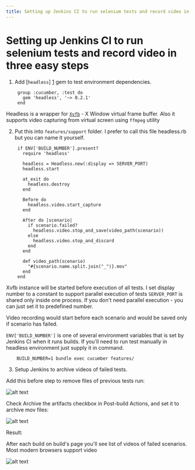 ```yaml
---
title: Setting up Jenkins CI to run selenium tests and record video in three easy steps
---
```


# Setting up Jenkins CI to run selenium tests and record video in three easy steps #

1. Add [`headless`] [1] gem to test environment dependencies.

        group :cucumber, :test do
          gem 'headless', '~> 0.2.1'
        end

  Headless is a wrapper for [`Xvfb`][2] - X Window virtual frame buffer. Also it supports video capturing from virtual screen using `ffmpeg` utility

2. Put this into `features/support` folder. I prefer to call this file headless.rb but you can name it yourself.

        if ENV['BUILD_NUMBER'].present?
          require 'headless'

          headless = Headless.new(:display => SERVER_PORT)
          headless.start

          at_exit do
            headless.destroy
          end

          Before do
            headless.video.start_capture
          end

          After do |scenario|
            if scenario.failed?
              headless.video.stop_and_save(video_path(scenario))
            else
              headless.video.stop_and_discard
            end
          end

          def video_path(scenario)
            "#{scenario.name.split.join("_")}.mov"
          end
        end

  Xvfb instance will be started before execution of all tests. I set display number to a constant to support parallel execution of tests `SERVER_PORT` is shared only inside one process. If you don't need parallel execution - you can just set it to predefined number.

  Video recording would start before each scenario and would be saved only if scenario has failed.

  `ENV['BUILD_NUMBER']` is one of several environment variables that is set by Jenkins CI when it runs builds. If you'll need to run test manually in headless environment just supply it in command.

        BUILD_NUMBER=1 bundle exec cucumber features/

3.  Setup Jenkins to archive videos of failed tests.

  Add this before step to remove files of previous tests run:

  ![alt text](http://i.imgur.com/YsjPt.png "Jenkins before build step")


  Check Archive the artifacts checkbox in Post-build Actions, and set it to archive mov files:

  ![alt text](http://i.imgur.com/NHfTX.png "Jenkins after build step")

  Result:

  After each build on build's page you'll see list of videos of failed scenarios. Most modern browsers support video 

  ![alt text](http://i.imgur.com/a82XV.png "Results")

[1]: https://github.com/leonid-shevtsov/headless        "headless"
[2]: http://en.wikipedia.org/wiki/Xvfb        "Xvfb"
